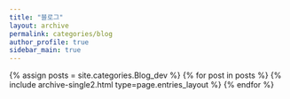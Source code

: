 ```yaml
---
title: "블로그"
layout: archive
permalink: categories/blog
author_profile: true
sidebar_main: true
---
```


{% assign posts = site.categories.Blog_dev %}
{% for post in posts %} {% include archive-single2.html type=page.entries_layout %} {% endfor %}

